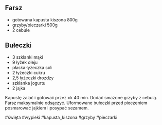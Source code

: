 ## Farsz
- gotowana kapusta kiszona 800g
- grzyby/pieczarki 500g
- 2 cebule
## Bułeczki
- 3 szklanki mąki
- 9 łyżek oleju
- płaska łyżeczka soli
- 2 łyżeczki cukru
- 2,5 łyżeczki drożdży
- szklanka jogurtu
- 2 jajka

Kapustę zalać i gotować przez ok 40 min. Dodać smażone grzyby z cebulą. Farsz maksymalnie odsączyć.
Uformowane bułeczki przed pieczeniem posmarować jajkiem i posypać sezamem.

#święta #wypieki #kapusta_kiszona #grzyby #pieczarki